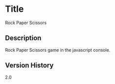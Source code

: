 
# Title
Rock Paper Scissors 

## Description
Rock Paper Scissors game in the javascript console. 

## Version History
2.0
